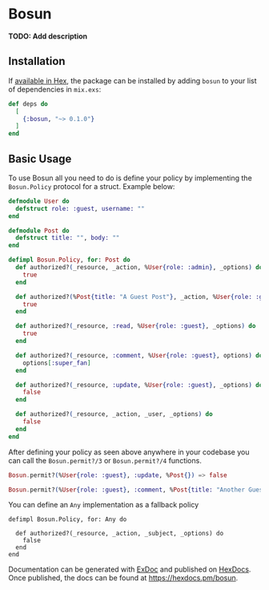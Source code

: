 # Bosun

**TODO: Add description**

## Installation

If [available in Hex](https://hex.pm/docs/publish), the package can be installed
by adding `bosun` to your list of dependencies in `mix.exs`:

```elixir
def deps do
  [
    {:bosun, "~> 0.1.0"}
  ]
end
```

## Basic Usage

To use Bosun all you need to do is define your policy by implementing the `Bosun.Policy` protocol for a struct. Example below:

```elixir
defmodule User do
  defstruct role: :guest, username: ""
end

defmodule Post do
  defstruct title: "", body: ""
end

defimpl Bosun.Policy, for: Post do
  def authorized?(_resource, _action, %User{role: :admin}, _options) do
    true
  end

  def authorized?(%Post{title: "A Guest Post"}, _action, %User{role: :guest}, _options) do
    true
  end

  def authorized?(_resource, :read, %User{role: :guest}, _options) do
    true
  end

  def authorized?(_resource, :comment, %User{role: :guest}, options) do
    options[:super_fan]
  end

  def authorized?(_resource, :update, %User{role: :guest}, _options) do
    false
  end

  def authorized?(_resource, _action, _user, _options) do
    false
  end
end
```

After defining your policy as seen above anywhere in your codebase you can call the `Bosun.permit?/3` or `Bosun.permit?/4` functions.

```elixir
Bosun.permit?(%User{role: :guest}, :update, %Post{}) => false

Bosun.permit?(%User{role: :guest}, :comment, %Post{title: "Another Guest Post"}, super_fan: true) => true
```

You can define an `Any` implementation as a fallback policy

```
defimpl Bosun.Policy, for: Any do

  def authorized?(_resource, _action, _subject, _options) do
    false
  end
end
```

Documentation can be generated with [ExDoc](https://github.com/elixir-lang/ex_doc)
and published on [HexDocs](https://hexdocs.pm). Once published, the docs can
be found at <https://hexdocs.pm/bosun>.
